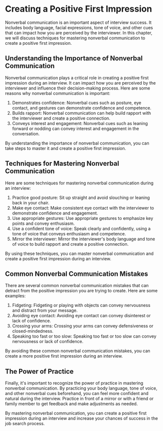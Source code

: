 Creating a Positive First Impression
===================================================================================

Nonverbal communication is an important aspect of interview success. It includes body language, facial expressions, tone of voice, and other cues that can impact how you are perceived by the interviewer. In this chapter, we will discuss techniques for mastering nonverbal communication to create a positive first impression.

Understanding the Importance of Nonverbal Communication
-------------------------------------------------------

Nonverbal communication plays a critical role in creating a positive first impression during an interview. It can impact how you are perceived by the interviewer and influence their decision-making process. Here are some reasons why nonverbal communication is important:

1. Demonstrates confidence: Nonverbal cues such as posture, eye contact, and gestures can demonstrate confidence and competence.
2. Builds rapport: Nonverbal communication can help build rapport with the interviewer and create a positive connection.
3. Conveys interest and engagement: Nonverbal cues such as leaning forward or nodding can convey interest and engagement in the conversation.

By understanding the importance of nonverbal communication, you can take steps to master it and create a positive first impression.

Techniques for Mastering Nonverbal Communication
------------------------------------------------

Here are some techniques for mastering nonverbal communication during an interview:

1. Practice good posture: Sit up straight and avoid slouching or leaning back in your chair.
2. Make eye contact: Make consistent eye contact with the interviewer to demonstrate confidence and engagement.
3. Use appropriate gestures: Use appropriate gestures to emphasize key points and convey enthusiasm.
4. Use a confident tone of voice: Speak clearly and confidently, using a tone of voice that conveys enthusiasm and competence.
5. Mirror the interviewer: Mirror the interviewer's body language and tone of voice to build rapport and create a positive connection.

By using these techniques, you can master nonverbal communication and create a positive first impression during an interview.

Common Nonverbal Communication Mistakes
---------------------------------------

There are several common nonverbal communication mistakes that can detract from the positive impression you are trying to create. Here are some examples:

1. Fidgeting: Fidgeting or playing with objects can convey nervousness and distract from your message.
2. Avoiding eye contact: Avoiding eye contact can convey disinterest or lack of confidence.
3. Crossing your arms: Crossing your arms can convey defensiveness or closed-mindedness.
4. Speaking too fast or too slow: Speaking too fast or too slow can convey nervousness or lack of confidence.

By avoiding these common nonverbal communication mistakes, you can create a more positive first impression during an interview.

The Power of Practice
---------------------

Finally, it's important to recognize the power of practice in mastering nonverbal communication. By practicing your body language, tone of voice, and other nonverbal cues beforehand, you can feel more confident and natural during the interview. Practice in front of a mirror or with a friend or family member to get feedback and make adjustments as needed.

By mastering nonverbal communication, you can create a positive first impression during an interview and increase your chances of success in the job search process.
